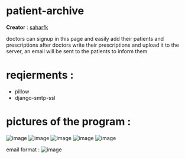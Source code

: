 # patient-archive
**Creator** : [saharfk](https://github.com/saharfk)

doctors can signup in this page and easily add their patients and prescriptions 
after doctors write their prescriptions and upload it to the server, an email will be sent to the patients to inform them 

# reqierments :
- pillow
- django-smtp-ssl

# pictures of the program : 
![image](https://user-images.githubusercontent.com/71727363/127312731-d629fd9f-9407-4fdc-820b-4fee6c667726.png)
![image](https://user-images.githubusercontent.com/71727363/127313056-e2c8f8f5-f13e-479f-8706-0724439356f0.png)
![image](https://user-images.githubusercontent.com/71727363/127313110-280aa5bb-5f24-428c-a2c2-ec61ec872a20.png)
![image](https://user-images.githubusercontent.com/71727363/127313184-efdcada7-c267-4859-82aa-781185a13428.png)
![image](https://user-images.githubusercontent.com/71727363/127313415-36488f04-80bb-4f13-acb1-63f876cbe525.png)

email format :
![image](https://user-images.githubusercontent.com/71727363/127313664-af4c32ba-3eb8-4630-8883-023c4dc3307a.png)



